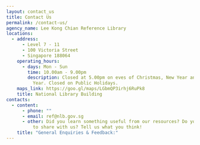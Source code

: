 ```yaml
---
layout: contact_us
title: Contact Us
permalink: /contact-us/
agency_name: Lee Kong Chian Reference Library
locations:
  - address:
      - Level 7 - 11
      - 100 Victoria Street
      - Singapore 188064
    operating_hours:
      - days: Mon - Sun
        time: 10.00am - 9.00pm
        description: Closed at 5.00pm on eves of Christmas, New Year and Chinese New
          Year. Closed on Public Holidays.
    maps_link: https://goo.gl/maps/LGbmQP3irhj6RuPk8
    title: National Library Building
contacts:
  - content:
      - phone: ""
      - email: ref@nlb.gov.sg
      - other: Did you learn something useful from our resources? Do you have a new idea
          to share with us? Tell us what you think!
    title: "General Enquiries & Feedback:"
---
```


